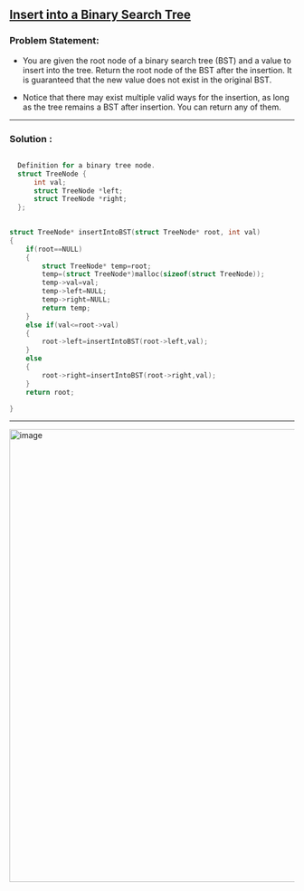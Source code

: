 
## [Insert into a Binary Search Tree](https://leetcode.com/problems/insert-into-a-binary-search-tree/)

### Problem Statement:
- You are given the root node of a binary search tree (BST) and a value to insert into the tree. Return the root node of the BST after the insertion. It is guaranteed that the new value does not exist in the original BST.

- Notice that there may exist multiple valid ways for the insertion, as long as the tree remains a BST after insertion. You can return any of them.

 
--------------------------------------------------------------------
### Solution :

```c

  Definition for a binary tree node.
  struct TreeNode {
      int val;
      struct TreeNode *left;
      struct TreeNode *right;
  };
 

struct TreeNode* insertIntoBST(struct TreeNode* root, int val)
{
    if(root==NULL)
    {
        struct TreeNode* temp=root;
        temp=(struct TreeNode*)malloc(sizeof(struct TreeNode));
        temp->val=val;
        temp->left=NULL;
        temp->right=NULL;
        return temp;
    }
    else if(val<=root->val)
    {
        root->left=insertIntoBST(root->left,val);
    }
    else 
    {
        root->right=insertIntoBST(root->right,val);
    }
    return root;

}
```

------------------------------------------------------------------------------------------------------------------------------------------

<img width="800" alt="image" src="https://user-images.githubusercontent.com/85113641/147596027-95220d18-0a20-487b-9814-46ad4c5f8c01.png">
